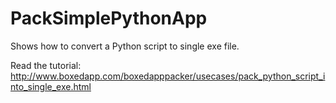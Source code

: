 # PackSimplePythonApp
Shows how to convert a Python script to single exe file.

Read the tutorial:
http://www.boxedapp.com/boxedapppacker/usecases/pack_python_script_into_single_exe.html
